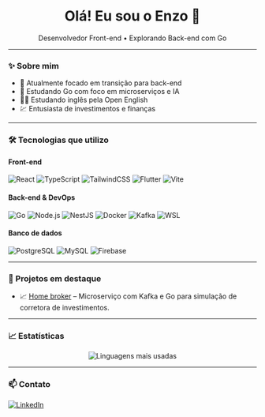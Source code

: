 <h1 align="center">Olá! Eu sou o Enzo 👋</h1>

<p align="center">
  Desenvolvedor Front-end • Explorando Back-end com Go
</p>

---

### ✨ Sobre mim

- 🧠 Atualmente focado em transição para back-end
- 🐍 Estudando Go com foco em microserviços e IA
- 🧑‍🎓 Estudando inglês pela Open English
- 💹 Entusiasta de investimentos e finanças

---

### 🛠️ Tecnologias que utilizo

#### Front-end
![React](https://img.shields.io/badge/React-20232A?style=flat&logo=react&logoColor=61DAFB)
![TypeScript](https://img.shields.io/badge/TypeScript-3178C6?style=flat&logo=typescript&logoColor=white)
![TailwindCSS](https://img.shields.io/badge/TailwindCSS-0EA5E9?style=flat&logo=tailwind-css&logoColor=white)
![Flutter](https://img.shields.io/badge/Flutter-02569B?style=flat&logo=flutter&logoColor=white)
![Vite](https://img.shields.io/badge/Vite-646CFF?style=flat&logo=vite&logoColor=white)


#### Back-end & DevOps
![Go](https://img.shields.io/badge/Go-00ADD8?style=flat&logo=go&logoColor=white)
![Node.js](https://img.shields.io/badge/Node.js-339933?style=flat&logo=node.js&logoColor=white)
![NestJS](https://img.shields.io/badge/NestJS-E0234E?style=flat&logo=nestjs&logoColor=white)
![Docker](https://img.shields.io/badge/Docker-2496ED?style=flat&logo=docker&logoColor=white)
![Kafka](https://img.shields.io/badge/Kafka-231F20?style=flat&logo=apachekafka&logoColor=white)
![WSL](https://img.shields.io/badge/WSL-3C3C3C?style=flat&logo=windows&logoColor=white)

#### Banco de dados
![PostgreSQL](https://img.shields.io/badge/PostgreSQL-336791?style=flat&logo=postgresql&logoColor=white)
![MySQL](https://img.shields.io/badge/MySQL-00758F?style=flat&logo=mysql&logoColor=white)
![Firebase](https://img.shields.io/badge/Firebase-FFCA28?style=flat&logo=firebase&logoColor=black)

---

### 🚀 Projetos em destaque

- 📈 [Home broker](https://github.com/eseiji/home-broker) – Microserviço com Kafka e Go para simulação de corretora de investimentos.

---

### 📈 Estatísticas

<p align="center">
  <img src="https://github-readme-stats.vercel.app/api/top-langs/?username=eseiji&layout=compact&theme=radical" alt="Linguagens mais usadas" />
</p>

---

### 📫 Contato

[![LinkedIn](https://img.shields.io/badge/LinkedIn-0A66C2?style=flat&logo=linkedin&logoColor=white)](https://www.linkedin.com/in/enzo-seiji-a832a8207/)


